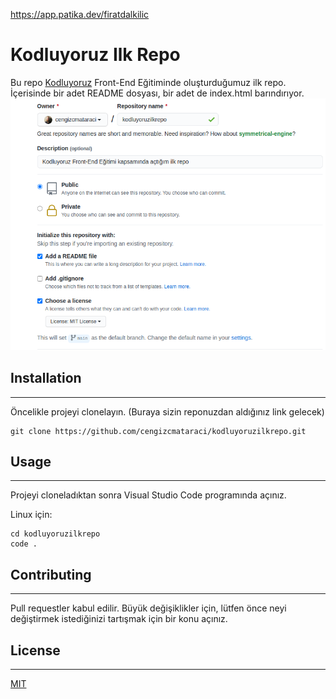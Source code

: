 https://app.patika.dev/firatdalkilic


# Kodluyoruz Ilk Repo
Bu repo [Kodluyoruz](https://www.kodluyoruz.org/) Front-End Eğitiminde oluşturduğumuz ilk repo. İçerisinde bir adet README dosyası, bir adet de index.html barındırıyor.
![Gorsel](https://github.com/Kodluyoruz/taskforce/blob/main/git/odev1/figures/github.png?raw=true)
    
## Installation
----------------------------------
Öncelikle projeyi clonelayın. (Buraya sizin reponuzdan aldığınız link gelecek)

````
git clone https://github.com/cengizcmataraci/kodluyoruzilkrepo.git
````
## Usage
--------------------------
Projeyi cloneladıktan sonra Visual Studio Code programında açınız.

Linux için:
```
cd kodluyoruzilkrepo
code .
```
## Contributing
-----------------
Pull requestler kabul edilir. Büyük değişiklikler için, lütfen önce neyi değiştirmek istediğinizi tartışmak için bir konu açınız.

## License
-----
[MIT](https://choosealicense.com/licenses/mit/)
